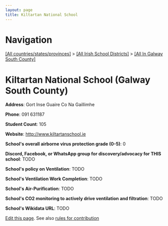 ```yaml
---
layout: page
title: Kiltartan National School
---
```

# Navigation

[[All countries/states/provinces]](../../..) > [[All Irish School Districts]](../..) > [[All In Galway South County]](..)

# Kiltartan National School (Galway South County)

**Address**: Gort Inse Guaire Co Na Gaillimhe

**Phone**: 091 631187

**Student Count**: 105

**Website**: <http://www.kiltartanschool.ie>

**School's overall airborne virus protection grade (0-5)**: 0

**Discord, Facebook, or WhatsApp group for discovery/advocacy for THIS school**: TODO

**School's policy on Ventilation**: TODO

**School's Ventilation Work Completion**: TODO

**School's Air-Purification**: TODO

**School's CO2 monitoring to actively drive ventilation and filtration**: TODO

**School's Wikidata URL**: TODO


[Edit this page](https://github.com/ventilate-schools/Ireland/edit/main/./Galway_South_County/Kiltartan_National_School.md). See also [rules for contribution](../../../contribution-rules/)